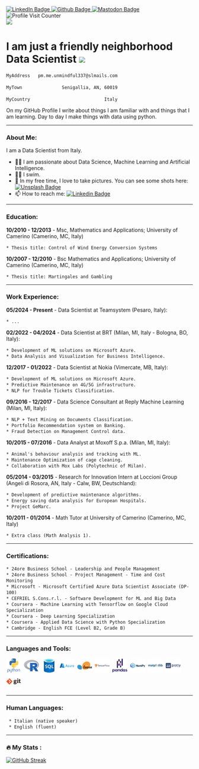 <div id="badges">
  
  
</div>

<div id="badges">
  <a href="https://www.linkedin.com/in/glancione/">
    <img src="https://img.shields.io/badge/LinkedIn-blue?style=for-the-badge&logo=linkedin&logoColor=white" alt="LinkedIn Badge"/>
  </a>
  <a href="https://github.com/glancione/data-science">
    <img src="https://img.shields.io/badge/Github-black?style=for-the-badge&logo=github&logoColor=white" alt="Github Badge"/>
  </a>
  <a href="https://mastodon.social/@glancione">
    <img src="https://img.shields.io/badge/Mastodon-purple?style=for-the-badge&logo=mastodon&logoColor=white" alt="Mastodon Badge"/>
  </a>
</div>

<img src="https://komarev.com/ghpvc/?username=glancione&style=flat-square&color=blue" alt="Profile Visit Counter"/>
<div id="header" align="left">
  <img src="https://media1.giphy.com/media/v1.Y2lkPTc5MGI3NjExaTR5ZDVyemFoZGF4MWtzZXh2cnNlZGZ5ajlycHN4Z2g2YTBvbWs2MCZlcD12MV9pbnRlcm5hbF9naWZfYnlfaWQmY3Q9Zw/T7unFDeItuu3OsGUcn/giphy.gif" width="250"/>
</div>

<h1>
  I am just a friendly neighborhood Data Scientist <img src="https://media.giphy.com/media/hvRJCLFzcasrR4ia7z/giphy.gif" width="30px"/>
</h1>

    MyAddress   pm.me.unmindful337@slmails.com

    MyTown               Senigallia, AN, 60019

    MyCountry                            Italy

On my GitHub Profile I write about things I am familiar with and things that I am learning. Day to day I make things with data using python.

----------
### About Me:
I am a Data Scientist from Italy.
- :man_technologist: I am passionate about Data Science, Machine Learning and Artificial Intelligence.
- :swimming_man: I swim.
- :camera_flash: In my free time, I love to take pictures. You can see some shots here: [![Unsplash Badge](https://img.shields.io/badge/-glancione-white?style=flat&logo=Unsplash&logoColor=black)](https://unsplash.com/it/@glancione)
- :mailbox: How to reach me: [![Linkedin Badge](https://img.shields.io/badge/-glancione-blue?style=flat&logo=Linkedin&logoColor=white)](https://www.linkedin.com/in/glancione/)

----------
### Education:

**10/2010 - 12/2013** - Msc, Mathematics and Applications; University of Camerino (Camerino, MC, Italy)

    * Thesis title: Control of Wind Energy Conversion Systems

**10/2007 - 12/2010** - Bsc Mathematics and Applications; University of Camerino (Camerino, MC, Italy)

    * Thesis title: Martingales and Gambling
    
----------
### Work Experience:

**05/2024 - Present** - Data Scientist at Teamsystem (Pesaro, Italy):

    * ...

**02/2022 - 04/2024** - Data Scientist at BRT (Milan, MI, Italy - Bologna, BO, Italy):

    * Development of ML solutions on Microsoft Azure.
    * Data Analysis and Visualization for Business Intelligence.

**12/2017 - 01/2022** - Data Scientist at Nokia (Vimercate, MB, Italy):

    * Development of ML solutions on Microsoft Azure.
    * Predictive Maintenance on 4G/5G infrastructure.
    * NLP for Trouble Tickets Classification.

**09/2016 - 12/2017** - Data Science Consultant at Reply Machine Learning (Milan, MI, Italy):

    * NLP + Text Mining on Documents Classification.
    * Portfolio Recommendation system on Banking.
    * Fraud Detection on Management Control data.

**10/2015 - 07/2016** - Data Analyst at Moxoff S.p.a. (Milan, MI, Italy):

    * Animal's behaviour analysis and tracking with ML.
    * Maintenance Optimization of cage cleaning.
    * Collaboration with Mox Labs (Polytechnic of Milan).

**05/2014 - 03/2015** - Research for Innovation Intern at Loccioni Group (Angeli di Rosora, AN, Italy - Calw, BW, Deutschland):

    * Development of predictive maintenance algorithms.
    * Energy saving data analysis for European Hospitals.
    * Project GeMarc.

**10/2011 - 01/2014** - Math Tutor at University of Camerino (Camerino, MC, Italy)

    * Extra class (Math Analysis 1).

----------

### Certifications:

    * 24ore Business School - Leadership and People Management 
    * 24ore Business School - Project Management - Time and Cost Monitoring
    * Microsoft - Microsoft Certified Azure Data Scientist Associate (DP-100)
    * CEFRIEL S.Cons.r.l. - Software Development for ML and Big Data
    * Coursera - Machine Learning with Tensorflow on Google Cloud Specialization
    * Coursera - Deep Learning Specialization
    * Coursera - Applied Data Science with Python Specialization
    * Cambridge - English FCE (Level B2, Grade B)

----------

### Languages and Tools:
<div>
  <img src="https://github.com/devicons/devicon/blob/master/icons/python/python-original-wordmark.svg" title="Python" alt="Python" width="40" height="40"/>&nbsp;
  <img src="https://github.com/devicons/devicon/blob/master/icons/r/r-original.svg" title="R" alt="R" width="40" height="40"/>&nbsp;
  <img src="https://github.com/devicons/devicon/blob/master/icons/azuresqldatabase/azuresqldatabase-original.svg" title="SQL" alt="SQL" width="40" height="40"/>&nbsp;
  <img src="https://github.com/devicons/devicon/blob/master/icons/azure/azure-original-wordmark.svg" title="Azure" alt="Azure" width="40" height="40"/>&nbsp;
  <img src="https://github.com/devicons/devicon/blob/master/icons/scikitlearn/scikitlearn-original.svg" title="Scikitlearn" alt="Scikitlearn" width="40" height="40"/>&nbsp;
  <img src="https://github.com/devicons/devicon/blob/master/icons/tensorflow/tensorflow-original-wordmark.svg" title="Tensorflow" alt="Tensorflow" width="40" height="40"/>&nbsp;
  <img src="https://github.com/devicons/devicon/blob/master/icons/pandas/pandas-original-wordmark.svg" title="Pandas" alt="Pandas" width="40" height="40"/>&nbsp;
  <img src="https://github.com/devicons/devicon/blob/master/icons/numpy/numpy-original-wordmark.svg" title="Numpy" alt="Numpy" width="40" height="40"/>&nbsp;
  <img src="https://github.com/devicons/devicon/blob/master/icons/matplotlib/matplotlib-original-wordmark.svg" title="Matplotlib" alt="Matplotlib" width="40" height="40"/>&nbsp;
  <img src="https://github.com/devicons/devicon/blob/master/icons/plotly/plotly-original-wordmark.svg" title="Plotly" alt="Plotly" width="40" height="40"/>&nbsp;
  <img src="https://github.com/devicons/devicon/blob/master/icons/git/git-original-wordmark.svg" title="Git" alt="Git" width="40" height="40"/>
</div>

----------

### Human Languages:

     * Italian (native speaker)
     * English (fluent)

----------

### :fire: My Stats :
[![GitHub Streak](http://github-readme-streak-stats.herokuapp.com?user=glancione&theme=dark&background=000000)](https://git.io/streak-stats)

<!---
glancione/profile is a ✨ special ✨ repository because its `README.md` (this file) appears on your GitHub profile.
You can click the Preview link to take a look at your changes.
--->
